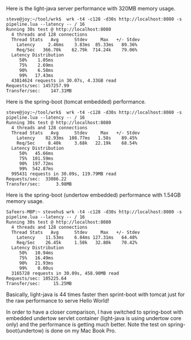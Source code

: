 Here is the light-java server performance with 320MB memory usage.

```
steve@joy:~/tool/wrk$  wrk -t4 -c128 -d30s http://localhost:8080 -s pipeline.lua --latency -- / 16
Running 30s test @ http://localhost:8080
  4 threads and 128 connections
  Thread Stats   Avg      Stdev     Max   +/- Stdev
    Latency     2.46ms    3.83ms  85.33ms   89.36%
    Req/Sec   366.70k    62.79k  714.24k    79.06%
  Latency Distribution
     50%    1.05ms
     75%    2.69ms
     90%    6.58ms
     99%   17.43ms
  43814624 requests in 30.07s, 4.33GB read
Requests/sec: 1457257.99
Transfer/sec:    147.31MB

```

Here is the spring-boot (tomcat embedded) performance.

```
steve@joy:~/tool/wrk$  wrk -t4 -c128 -d30s http://localhost:8080 -s pipeline.lua --latency -- / 16
Running 30s test @ http://localhost:8080
  4 threads and 128 connections
  Thread Stats   Avg      Stdev     Max   +/- Stdev
    Latency    82.93ms  108.77ms   1.58s    89.45%
    Req/Sec     8.40k     3.68k   22.19k    68.54%
  Latency Distribution
     50%   45.66ms
     75%  101.59ms
     90%  197.72ms
     99%  542.87ms
  995431 requests in 30.09s, 119.79MB read
Requests/sec:  33086.22
Transfer/sec:      3.98MB

```

Here is the spring-boot (undertow embedded) performance with 1.54GB memory usage.

```
Safeers-MBP:~ stevehu$ wrk -t4 -c128 -d30s http://localhost:8080 -s pipeline.lua --latency -- / 16
Running 30s test @ http://localhost:8080
  4 threads and 128 connections
  Thread Stats   Avg      Stdev     Max   +/- Stdev
    Latency    11.53ms    6.84ms 127.31ms   64.48%
    Req/Sec    26.45k     1.50k   32.80k    70.42%
  Latency Distribution
     50%   10.94ms
     75%   16.49ms
     90%   21.93ms
     99%    0.00us
  3165728 requests in 30.09s, 458.90MB read
Requests/sec: 105225.64
Transfer/sec:     15.25MB
```

Basically, light-java is 44 times faster then sprint-boot with tomcat just 
for the raw performance to serve Hello World! 

In order to have a closer comparison, I have switched to spring-boot with embedded
undertow servlet container (light-java is using undertow core only) and the 
performance is getting much better. Note the test on spring-boot(undertow) is done
on my Mac Book Pro.



